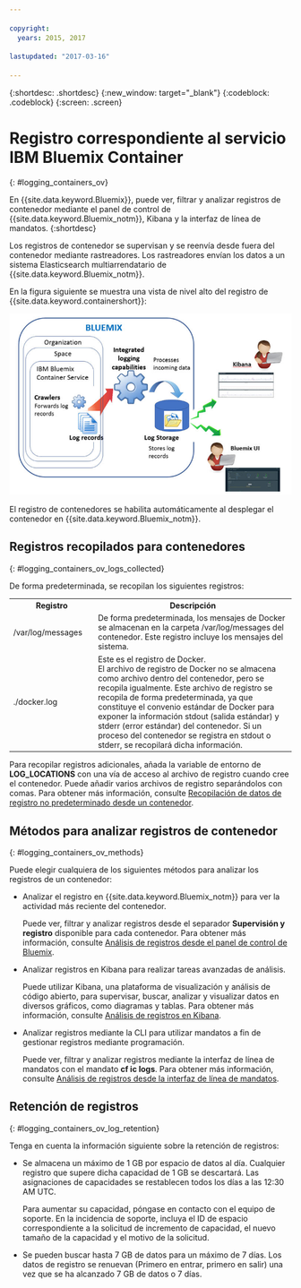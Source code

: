 ```yaml
---

copyright:
  years: 2015, 2017

lastupdated: "2017-03-16"

---
```



{:shortdesc: .shortdesc}
{:new_window: target="_blank"}
{:codeblock: .codeblock}
{:screen: .screen}


# Registro correspondiente al servicio IBM Bluemix Container
{: #logging_containers_ov}

En {{site.data.keyword.Bluemix}}, puede ver, filtrar y analizar registros de contenedor mediante el panel de control de {{site.data.keyword.Bluemix_notm}}, Kibana y la interfaz de línea de mandatos. {:shortdesc}

Los registros de contenedor se supervisan y se reenvía desde fuera del contenedor mediante rastreadores. Los rastreadores envían los datos a un sistema Elasticsearch multiarrendatario de {{site.data.keyword.Bluemix_notm}}.

En la figura siguiente se muestra una vista de nivel alto del registro de {{site.data.keyword.containershort}}: 

![Visión general de componentes de alto nivel para contenedores](images/logging_containers_ov.jpg "Visión general de componentes de alto nivel para contenedores")

El registro de contenedores se habilita automáticamente al desplegar el contenedor en {{site.data.keyword.Bluemix_notm}}.

## Registros recopilados para contenedores
{: #logging_containers_ov_logs_collected}

De forma predeterminada, se recopilan los siguientes registros:

<table>
  <tbody>
    <tr>
      <th align="center">Registro</th>
      <th align="center">Descripción</th>
    </tr>
    <tr>
      <td align="left" width="30%">/var/log/messages</td>
      <td align="left" width="70%"> De forma predeterminada, los mensajes de Docker se almacenan en la carpeta /var/log/messages del contenedor. Este registro incluye los mensajes del sistema. </td>
    </tr>
    <tr>
      <td align="left">./docker.log</td>
      <td align="left">Este es el registro de Docker. <br> El archivo de registro de Docker no se almacena como archivo dentro del contenedor, pero se recopila igualmente.
Este archivo de registro se recopila de forma predeterminada, ya que constituye el convenio estándar de Docker para exponer la información
stdout (salida estándar) y stderr (error estándar) del contenedor. Si un proceso del contenedor se registra en stdout o stderr, se recopilará dicha información. </td>
     </tr>
  </tbody>
</table>

Para recopilar registros adicionales, añada la variable de entorno de **LOG_LOCATIONS** con una vía de acceso al archivo de registro cuando cree el contenedor. Puede añadir varios archivos de registro separándolos con comas. Para obtener más información, consulte [Recopilación de datos de registro no predeterminado desde un contenedor](logging_containers_other_logs.html#logging_containers_collect_data).


## Métodos para analizar registros de contenedor
{: #logging_containers_ov_methods}
 
Puede elegir cualquiera de los siguientes métodos para analizar los registros de un contenedor: 

* Analizar el registro en {{site.data.keyword.Bluemix_notm}} para ver la actividad más reciente del contenedor. 
    
    Puede ver, filtrar y analizar registros desde el separador **Supervisión y registro** disponible para cada contenedor. Para obtener más información, consulte [Análisis de registros desde el panel de control de Bluemix](../logging_view_dashboard.html#analyzing_logs_bmx_ui).
    
* Analizar registros en Kibana para realizar tareas avanzadas de análisis.
    
    Puede utilizar Kibana, una plataforma de visualización y análisis de código abierto, para supervisar, buscar, analizar y visualizar datos en diversos gráficos, como diagramas y tablas. Para obtener más información, consulte [Análisis de registros en Kibana](../kibana4/logging_analyzing_logs_Kibana.html#analyzing_logs_Kibana).

* Analizar registros mediante la CLI para utilizar mandatos a fin de gestionar registros mediante programación.
    
    Puede ver, filtrar y analizar registros mediante la interfaz de línea de mandatos con el mandato **cf ic logs**. Para obtener más información, consulte [Análisis de registros desde la interfaz de línea de mandatos](../logging_view_cli.html#analyzing_logs_cli).


## Retención de registros
{: #logging_containers_ov_log_retention}

Tenga en cuenta la información siguiente sobre la retención de registros: 

* Se almacena un máximo de 1 GB por espacio de datos al día. Cualquier registro que supere dicha capacidad de 1 GB se descartará. Las asignaciones de capacidades se restablecen todos los días a las 12:30 AM UTC.
 

    Para aumentar su capacidad, póngase en contacto con el equipo de soporte. En la incidencia de soporte, incluya el ID de espacio correspondiente a la solicitud de incremento de capacidad, el nuevo tamaño de la capacidad y el motivo de la solicitud. 

* Se pueden buscar hasta 7 GB de datos para un máximo de 7 días. Los datos de registro se renuevan (Primero en entrar, primero en salir) una vez que se ha alcanzado 7 GB de datos o 7 días.


